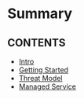 # Summary

## CONTENTS

- [Intro](./intro/index.md)
- [Getting Started](./getting-started/index.md)
- [Threat Model](./threat-model/index.md)
- [Managed Service](./managed-service/index.md)
